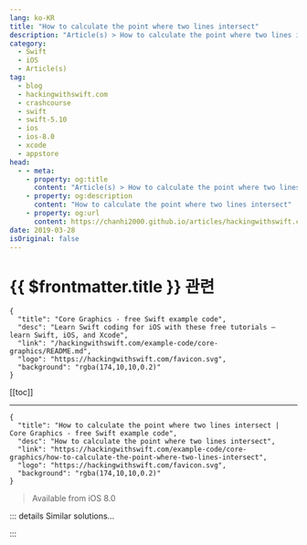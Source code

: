 ```yaml
---
lang: ko-KR
title: "How to calculate the point where two lines intersect"
description: "Article(s) > How to calculate the point where two lines intersect"
category:
  - Swift
  - iOS
  - Article(s)
tag: 
  - blog
  - hackingwithswift.com
  - crashcourse
  - swift
  - swift-5.10
  - ios
  - ios-8.0
  - xcode
  - appstore
head:
  - - meta:
    - property: og:title
      content: "Article(s) > How to calculate the point where two lines intersect"
    - property: og:description
      content: "How to calculate the point where two lines intersect"
    - property: og:url
      content: https://chanhi2000.github.io/articles/hackingwithswift.com/example-code/core-graphics/how-to-calculate-the-point-where-two-lines-intersect.html
date: 2019-03-28
isOriginal: false
---
```


# {{ $frontmatter.title }} 관련

```component VPCard
{
  "title": "Core Graphics - free Swift example code",
  "desc": "Learn Swift coding for iOS with these free tutorials – learn Swift, iOS, and Xcode",
  "link": "/hackingwithswift.com/example-code/core-graphics/README.md",
  "logo": "https://hackingwithswift.com/favicon.svg",
  "background": "rgba(174,10,10,0.2)"
}
```

[[toc]]

---

```component VPCard
{
  "title": "How to calculate the point where two lines intersect | Core Graphics - free Swift example code",
  "desc": "How to calculate the point where two lines intersect",
  "link": "https://hackingwithswift.com/example-code/core-graphics/how-to-calculate-the-point-where-two-lines-intersect",
  "logo": "https://hackingwithswift.com/favicon.svg",
  "background": "rgba(174,10,10,0.2)"
}
```

> Available from iOS 8.0

<!-- TODO: 작성 -->

<!-- 
Finding where two lines cross can be done by calculating their cross product. The code below returns an optional tuple containing the X and Y intersection points, or nil if they don’t cross at all.

**Note:** Core Graphics doesn’t give us a `CGLine` type, so you’ll need pass this four points: where the first line starts and ends, and where the second line starts and ends.

```swift
func linesCross(start1: CGPoint, end1: CGPoint, start2: CGPoint, end2: CGPoint) -> (x: CGFloat, y: CGFloat)? {
    // calculate the differences between the start and end X/Y positions for each of our points
    let delta1x = end1.x - start1.x
    let delta1y = end1.y - start1.y
    let delta2x = end2.x - start2.x
    let delta2y = end2.y - start2.y

    // create a 2D matrix from our vectors and calculate the determinant
    let determinant = delta1x * delta2y - delta2x * delta1y

    if abs(determinant) < 0.0001 {
        // if the determinant is effectively zero then the lines are parallel/colinear
        return nil
    }

    // if the coefficients both lie between 0 and 1 then we have an intersection
    let ab = ((start1.y - start2.y) * delta2x - (start1.x - start2.x) * delta2y) / determinant

    if ab > 0 && ab < 1 {
        let cd = ((start1.y - start2.y) * delta1x - (start1.x - start2.x) * delta1y) / determinant

        if cd > 0 && cd < 1 {
            // lines cross – figure out exactly where and return it
            let intersectX = start1.x + ab * delta1x
            let intersectY = start1.y + ab * delta1y
            return (intersectX, intersectY)
        }
    }

    // lines don't cross
    return nil
}
```

Note: this code is adapted from “Intersection of Two Lines in Three-Space”, which is a one-page chapter by Ronald Goodman in the book Graphics Gems. For more on how cross products work, I can highly recomend the book “Essential Mathematics for Games and Interactive Applications” by James M. Van Verth and Lars M. Bishop.

-->

::: details Similar solutions…

<!--
/example-code/core-graphics/how-to-calculate-the-distance-between-two-cgpoints">How to calculate the distance between two CGPoints 
/example-code/core-graphics/how-to-calculate-the-manhattan-distance-between-two-cgpoints">How to calculate the Manhattan distance between two CGPoints 
/example-code/core-graphics/how-to-draw-lines-in-core-graphics-moveto-and-addlineto">How to draw lines in Core Graphics: move(to:) and addLine(to:) 
/example-code/strings/how-to-get-the-lines-in-a-string-as-an-array">How to get the lines in a string as an array 
/example-code/strings/how-to-specify-floating-point-precision-in-a-string">How to specify floating-point precision in a string</a>
-->

:::

